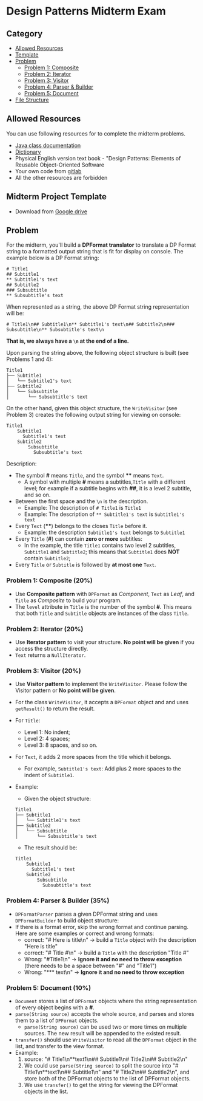 # Design Patterns Midterm Exam

## Category
- [Allowed Resources](#allowed-resources)
- [Template](#template)
- [Problem](#problem)
    - [Problem 1: Composite](#problem-1-composite-20)
    - [Problem 2: Iterator](#problem-2-iterator-20)
    - [Problem 3: Visitor](#problem-3-visitor-20)
    - [Problem 4: Parser & Builder](#problem-4-parser-builder-35)
    - [Problem 5: Document](#problem-5-document-5)
- [File Structure](#file-structure)

## Allowed Resources
You can use following resources for to complete the midterm problems.

- [Java class documentation](https://docs.oracle.com/javase/8/docs/api/allclasses-noframe.html)
- [Dictionary](https://dictionary.cambridge.org/zht/)
- Physical English version text book - "Design Patterns: Elements of Reusable Object-Oriented Software
- Your own code from [gitlab](https://ssl-gitlab.csie.ntut.edu.tw)
- All the other resources are forbidden

## Midterm Project Template
- Download from [Google drive](https://drive.google.com/open?id=1LwCkLPB46oslXfISuQp8KI0SJmEcuLx_)

## Problem
For the midterm, you'll build a **DPFormat translator** to translate a DP Format string to a formatted output string that is fit for display on console. The example below is a DP Format string:

```
# Title1
## Subtitle1
** Subtitle1's text
## Subtitle2
### Subsubtitle
** Subsubtitle's text
```

When represented as a string, the above DP Format string representation will be:

```
# Title1\n## Subtitle1\n** Subtitle1's text\n## Subtitle2\n### Subsubtitle\n** Subsubtitle's text\n
```

**That is, we always have a `\n` at the end of a line.**

Upon parsing the string above, the following object structure is built (see Problems 1 and 4):

```
Title1
├── Subtitle1
│   └── Subtitle1's text
├── Subtitle2
│   └── Subsubtitle
│       └── Subsubtitle's text
```

On the other hand, given this object structure, the `WriteVisitor` (see Problem 3) creates the following output string for viewing on console:
```
Title1
    Subtitle1
      Subtitle1's text
    Subtitle2
        Subsubtitle
          Subsubtitle's text
```

Description:
- The symbol **#** means `Title`, and the symbol **\*\*** means `Text`.
  - A symbol with multiple **#** means a subtitles,`Title` with a different level; for example if a subtitle begins with **##**, it is a level 2 subtitle, and so on.
- Between the first space and the `\n` is the description.
    - Example: The description of `# Title1` is `Title1`
    - Example: The description of `** Subtitle1's text` is `Subtitle1's text`
- Every `Text` (**\*\***) belongs to the closes `Title` before it.
    - Example: the description `Subtitle1's text` belongs to `Subtitle1`
- Every `Title` (**#**) can contain **zero or more** subtitles:
    - In the example, the title `Title1` contains two level 2 subtitles, `Subtitle1` and `Subtitle2`; this means that `Subtitle1` does **NOT** contain `Subtitle2`;
- Every `Title` or `Subtitle` is followed by **at most one** `Text`.

### Problem 1: Composite (20%)
- Use **Composite pattern** with `DPFormat` as *Component*, `Text` as *Leaf*, and `Title` as *Composite* to build your program.
- The `level` attribute in `Title` is the number of the symbol **#**. This means that both `Title` and `Subtitle` objects are instances of the class `Title`.

### Problem 2: Iterator (20%)
- Use **Iterator pattern** to visit your structure. **No point will be given** if you access the structure directly.
- `Text` returns a `NullIterator`.

### Problem 3: Visitor (20%)
- Use **Visitor pattern** to implement the `WriteVisitor`. Please follow the Visitor pattern or **No point will be given**.
- For the class `WriteVisitor`, it accepts a `DPFormat` object and and uses `getResult()` to return the result.
- For `Title`:
    - Level 1: No indent;
    - Level 2: 4 spaces;
    - Level 3: 8 spaces, and so on.
- For `Text`, it adds 2 more spaces from the title which it belongs.
    - For example, `Subtitle1's text`: Add plus 2 more spaces to the indent of `Subtitle1`.

- Example:
    - Given the object structure:
    ```
    Title1
    ├── Subtitle1
    │   └── Subtitle1's text
    ├── Subtitle2
    │   └── Subsubtitle
    │       └── Subsubtitle's text
    ```
    - The result should be:
    ```
    Title1
        Subtitle1
          Subtitle1's text
        Subtitle2
            Subsubtitle
              Subsubtitle's text

    ```

### Problem 4: Parser & Builder (35%)
- `DPFormatParser` parses a given DPFormat string and uses `DPFormatBuilder` to build object structure:
- If there is a format error, skip the wrong format and continue parsing. Here are some examples or correct and wrong formats:
    - correct: "# Here is title\n" -> build a `Title` object with the description "Here is title"
    - correct: "# Title #\n" -> build a `Title` with the description "Title #"
    - Wrong: "#Title1\n" -> **Ignore it and no need to throw exception** (there needs to be a space between "#" and "Title1")
    - Wrong: "*** text\n" -> **Ignore it and no need to throw exception**

### Problem 5: Document (10%)
- `Document` stores a list of `DPFormat` objects where the string representation of every object begins with a **#**.
- `parse(String source)` accepts the whole source, and parses and stores them to a list of `DPFormat` objects.
    - `parse(String source)` can be used two or more times on multiple sources. The new result will be appended to the existed result.
- `transfer()` should use `WriteVisitor` to read all the `DPFormat` object in the list, and transfer to the view format.
- Example:
  1. source: "# Title1\n**text1\n## Subtitle1\n# Title2\n## Subtitle2\n"
  2. We could use `parse(String source)` to split the source into "# Title1\n**text1\n## Subtitle1\n" and "# Title2\n## Subtitle2\n", and store both of the DPFormat objects to the list of DPFormat objects.
  3. We use `transfer()` to get the string for viewing the DPFormat objects in the list.